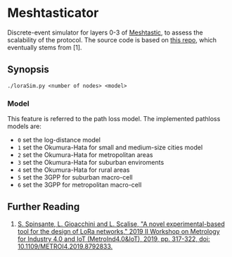 # Meshtasticator
Discrete-event simulator for layers 0-3 of [Meshtastic](https://meshtastic.org/), to assess the scalability of the protocol. 
The source code is based on [this repo](https://github.com/lucagioacchini/lora-network-simulator), which eventually stems from [1].

## Synopsis
```./loraSim.py <number of nodes> <model>```

### Model
This feature is referred to the path loss model. The implemented pathloss models are:
* ```0``` set the log-distance model  
* ```1``` set the Okumura-Hata for small and medium-size cities model  
* ```2``` set the Okumura-Hata for metropolitan areas  
* ```3``` set the Okumura-Hata for suburban enviroments  
* ```4``` set the Okumura-Hata for rural areas  
* ```5``` set the 3GPP for suburban macro-cell  
* ```6``` set the 3GPP for metropolitan macro-cell  

## Further Reading
1. [S. Spinsante, L. Gioacchini and L. Scalise, "A novel experimental-based tool for the design of LoRa networks," 2019 II Workshop on Metrology for Industry 4.0 and IoT (MetroInd4.0&IoT), 2019, pp. 317-322, doi: 10.1109/METROI4.2019.8792833.](https://ieeexplore.ieee.org/document/8792833)

